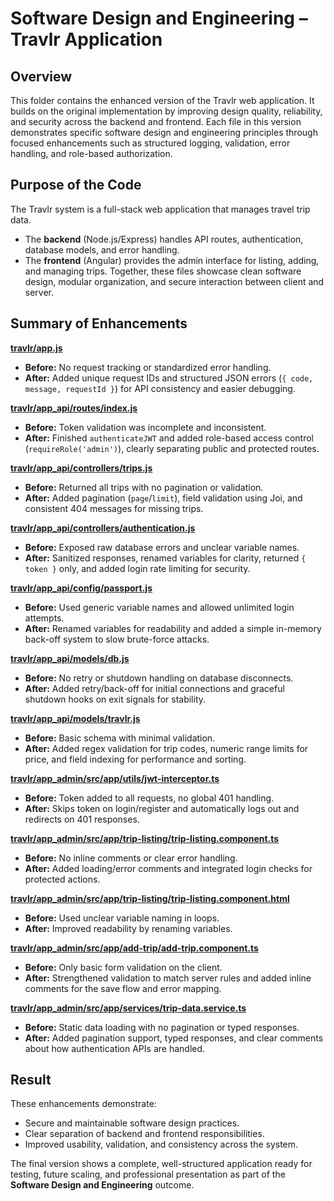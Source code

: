 # **Software Design and Engineering – Travlr Application** 

## **Overview** 
This folder contains the enhanced version of the Travlr web application. It builds on the original implementation by improving design quality, reliability, and security across the backend and frontend. Each file in this version demonstrates specific software design and engineering principles through focused enhancements such as structured logging, validation, error handling, and role-based authorization.


## **Purpose of the Code** 
The Travlr system is a full-stack web application that manages travel trip data. 
- The **backend** (Node.js/Express) handles API routes, authentication, database models, and error handling.
- The **frontend** (Angular) provides the admin interface for listing, adding, and managing trips. Together, these files showcase clean software design, modular organization, and secure interaction between client and server.

## **Summary of Enhancements** 

[**travlr/app.js**](./app.js)
- **Before:** No request tracking or standardized error handling.
- **After:** Added unique request IDs and structured JSON errors (`{ code, message, requestId }`) for API consistency and easier debugging.

[**travlr/app_api/routes/index.js**](./index.js)
- **Before:** Token validation was incomplete and inconsistent.
- **After:** Finished `authenticateJWT` and added role-based access control (`requireRole('admin')`), clearly separating public and protected routes.

[**travlr/app_api/controllers/trips.js**](./trips.js) 
- **Before:** Returned all trips with no pagination or validation.
- **After:** Added pagination (`page`/`limit`), field validation using Joi, and consistent 404 messages for missing trips.

[**travlr/app_api/controllers/authentication.js**](./authentication.js)
- **Before:** Exposed raw database errors and unclear variable names.
- **After:** Sanitized responses, renamed variables for clarity, returned `{ token }` only, and added login rate limiting for security.

[**travlr/app_api/config/passport.js**](./passport.js)
- **Before:** Used generic variable names and allowed unlimited login attempts.
- **After:** Renamed variables for readability and added a simple in-memory back-off system to slow brute-force attacks.

[**travlr/app_api/models/db.js**](./db.js)
- **Before:** No retry or shutdown handling on database disconnects.
- **After:** Added retry/back-off for initial connections and graceful shutdown hooks on exit signals for stability.

[**travlr/app_api/models/travlr.js**](./travlr.js)
- **Before:** Basic schema with minimal validation.
- **After:** Added regex validation for trip codes, numeric range limits for price, and field indexing for performance and sorting.

[**travlr/app_admin/src/app/utils/jwt-interceptor.ts**](./jwt-interceptor.ts)
- **Before:** Token added to all requests, no global 401 handling.
- **After:** Skips token on login/register and automatically logs out and redirects on 401 responses.

[**travlr/app_admin/src/app/trip-listing/trip-listing.component.ts**](./trip-listing.component.ts)
- **Before:** No inline comments or clear error handling.
- **After:** Added loading/error comments and integrated login checks for protected actions.

[**travlr/app_admin/src/app/trip-listing/trip-listing.component.html**](./trip-listing.component.html)
- **Before:** Used unclear variable naming in loops.
- **After:** Improved readability by renaming variables.

[**travlr/app_admin/src/app/add-trip/add-trip.component.ts**](./add-trip.component.ts)
- **Before:** Only basic form validation on the client.
- **After:** Strengthened validation to match server rules and added inline comments for the save flow and error mapping.

[**travlr/app_admin/src/app/services/trip-data.service.ts**](./trip-data.service.ts)
- **Before:** Static data loading with no pagination or typed responses.
- **After:** Added pagination support, typed responses, and clear comments about how authentication APIs are handled.

## **Result** 
These enhancements demonstrate: 
- Secure and maintainable software design practices.
- Clear separation of backend and frontend responsibilities.
- Improved usability, validation, and consistency across the system.

The final version shows a complete, well-structured application ready for testing, future scaling, and professional presentation as part of the **Software Design and Engineering** outcome.
